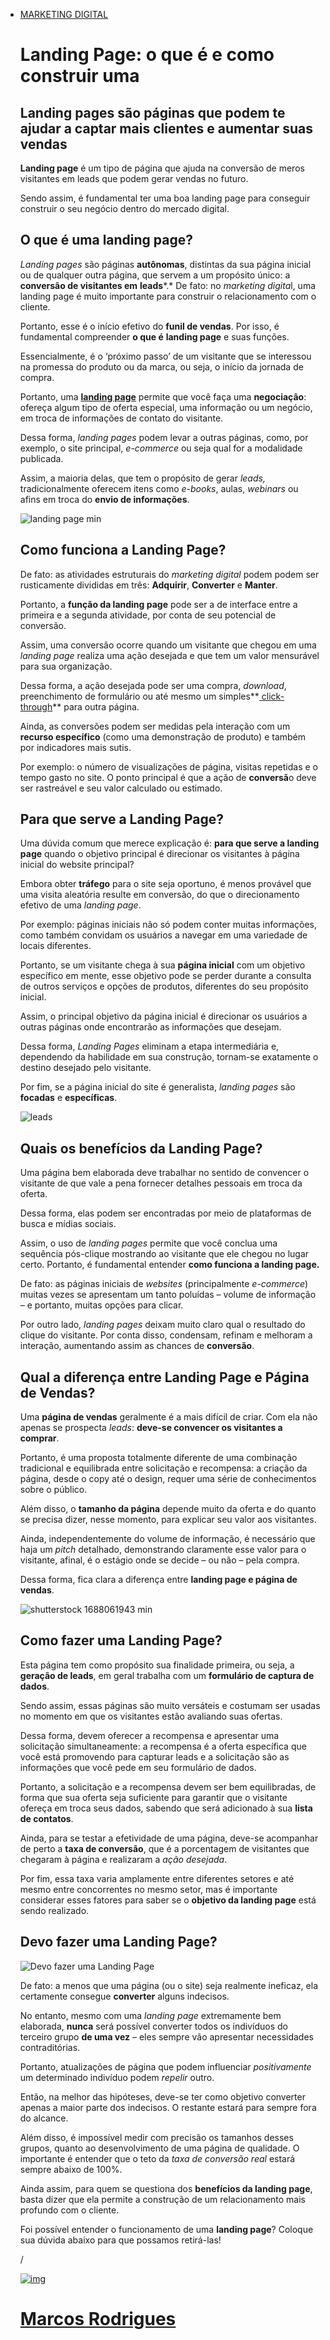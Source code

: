 - [MARKETING DIGITAL](https://onovomercado.com/blog/categoria/marketing-digital/)

  # Landing Page: o que é e como construir uma

  ## Landing pages são páginas que podem te ajudar a captar mais clientes e aumentar suas vendas

  **Landing page** é um tipo de página que ajuda na conversão de meros visitantes em leads que podem gerar vendas no futuro.

  Sendo assim, é fundamental ter uma boa landing page para conseguir construir o seu negócio dentro do mercado digital.

  ## O que é uma landing page?

  *Landing pages* são páginas **autônomas**, distintas da sua página inicial ou de qualquer outra página, que servem a um propósito único: a **conversão de visitantes em** **leads***.* De fato: no *marketing digita*l, uma landing page é muito importante para construir o relacionamento com o cliente.

  Portanto, esse é o início efetivo do **funil de vendas**. Por isso, é fundamental compreender **o que é** **landing page** e suas funções. 

  Essencialmente, é o ‘próximo passo’ de um visitante que se interessou na promessa do produto ou da marca, ou seja, o início da jornada de compra.

  Portanto, uma [**landing page**](https://pt.wikipedia.org/wiki/Landing_page) permite que você faça uma **negociação**: ofereça algum tipo de oferta especial, uma informação ou um negócio, em troca de informações de contato do visitante.

  Dessa forma, *landing pages* podem levar a outras páginas, como, por exemplo, o site principal, *e-commerce* ou seja qual for a modalidade publicada.

  Assim, a maioria delas, que tem o propósito de gerar *leads,* tradicionalmente oferecem itens como *e-books*, aulas, *webinars* ou afins em troca do **envio de informações**.

  ![landing page min](https://onovomercado.com.br/blog/wp-content/uploads/2021/06/landing-page-min-800x400.png)

  ## Como funciona a Landing Page?

  De fato: as atividades estruturais do *marketing digital* podem podem ser rusticamente divididas em três: **Adquirir**, **Converter** e **Manter**.

  Portanto, a **função da landing page** pode ser a de interface entre a primeira e a segunda atividade, por conta de seu potencial de conversão. 

  Assim, uma conversão ocorre quando um visitante que chegou em uma *landing page* realiza uma ação desejada e que tem um valor mensurável para sua organização.

  Dessa forma, a ação desejada pode ser uma compra, *download*, preenchimento de formulário ou até mesmo um simples**[ click-through](https://support.google.com/google-ads/answer/2615875?hl=pt-BR)** para outra página.

  Ainda, as conversões podem ser medidas pela interação com um **recurso específico** (como uma demonstração de produto) e também por indicadores mais sutis.

  Por exemplo: o número de visualizações de página, visitas repetidas e o tempo gasto no site. O ponto principal é que a ação de **conversã**o deve ser rastreável e seu valor calculado ou estimado. 

  ## Para que serve a Landing Page?

  Uma dúvida comum que merece explicação é: **para que serve a landing page** quando o objetivo principal é direcionar os visitantes à página inicial do website principal? 

  Embora obter **tráfego** para o site seja oportuno, é menos provável que uma visita aleatória resulte em conversão, do que o direcionamento efetivo de uma *landing page*.

  Por exemplo: páginas iniciais não só podem conter muitas informações, como também convidam os usuários a navegar em uma variedade de locais diferentes.

  Portanto, se um visitante chega à sua **página inicial** com um objetivo específico em mente, esse objetivo pode se perder durante a consulta de outros serviços e opções de produtos, diferentes do seu propósito inicial. 

  Assim, o principal objetivo da página inicial é direcionar os usuários a outras páginas onde encontrarão as informações que desejam.

  Dessa forma, *Landing Pages* eliminam a etapa intermediária e, dependendo da habilidade em sua construção, tornam-se exatamente o destino desejado pelo visitante.

  Por fim, se a página inicial do site é generalista, *landing pages* são **focadas** e **específicas**.

  ![leads](https://onovomercado.com.br/blog/wp-content/uploads/2021/06/leads-800x400.png)

  ## Quais os benefícios da Landing Page?

  Uma página bem elaborada deve trabalhar no sentido de convencer o visitante de que vale a pena fornecer detalhes pessoais em troca da oferta.

  Dessa forma, elas podem ser encontradas por meio de plataformas de busca e mídias sociais. 

  Assim, o uso de *landing pages* permite que você conclua uma sequência pós-clique mostrando ao visitante que ele chegou no lugar certo. Portanto, é fundamental entender **como funciona a landing page.**

  De fato: as páginas iniciais de *websites* (principalmente *e-commerce*) muitas vezes se apresentam um tanto poluídas – volume de informação – e portanto, muitas opções para clicar.

  Por outro lado, *landing pages* deixam muito claro qual o resultado do clique do visitante. Por conta disso, condensam, refinam e melhoram a interação, aumentando assim as chances de **conversão**. 

  ## Qual a diferença entre Landing Page e Página de Vendas?

  Uma **página de vendas** geralmente é a mais difícil de criar. Com ela não apenas se prospecta *leads*: **deve-se convencer os visitantes a comprar**.

  Portanto, é uma proposta totalmente diferente de uma combinação tradicional e equilibrada entre solicitação e recompensa: a criação da página, desde o copy até o design, requer uma série de conhecimentos sobre o público.

  Além disso, o **tamanho da página** depende muito da oferta e do quanto se precisa dizer, nesse momento, para explicar seu valor aos visitantes.

  Ainda, independentemente do volume de informação, é necessário que haja um *pitch* detalhado, demonstrando claramente esse valor para o visitante, afinal, é o estágio onde se decide – ou não – pela compra.

  Dessa forma, fica clara a diferença entre **landing page e página de vendas**.

  ![shutterstock 1688061943 min](https://onovomercado.com.br/blog/wp-content/uploads/2021/06/shutterstock_1688061943-min-800x450.jpg)

  ## Como fazer uma Landing Page?

  Esta página tem como propósito sua finalidade primeira, ou seja, a **geração de leads**, em geral trabalha com um **formulário de captura de dados**.

  Sendo assim, essas páginas são muito versáteis e costumam ser usadas no momento em que os visitantes estão avaliando suas ofertas.

  Dessa forma, devem oferecer a recompensa e apresentar uma solicitação simultaneamente: a recompensa é a oferta específica que você está promovendo para capturar leads e a solicitação são as informações que você pede em seu formulário de dados.

  Portanto, a solicitação e a recompensa devem ser bem equilibradas, de forma que sua oferta seja suficiente para garantir que o visitante ofereça em troca seus dados, sabendo que será adicionado à sua **lista de contatos**.

  Ainda, para se testar a efetividade de uma página, deve-se acompanhar de perto a **taxa de conversão**, que é a porcentagem de visitantes que chegaram à página e realizaram a *ação desejada*.

  Por fim, essa taxa varia amplamente entre diferentes setores e até mesmo entre concorrentes no mesmo setor, mas é importante considerar esses fatores para saber se o **objetivo da landing page** está sendo realizado.

  ## Devo fazer uma Landing Page?

  ![Devo fazer uma Landing Page](https://onovomercado.com.br/blog/wp-content/uploads/2021/06/Devo-fazer-uma-Landing-Page-800x397.jpg)

  De fato: a menos que uma página (ou o site) seja realmente ineficaz, ela certamente consegue **converter** alguns indecisos.

  No entanto, mesmo com uma *landing page* extremamente bem elaborada, **nunca** será possível converter todos os indivíduos do terceiro grupo **de uma vez** – eles sempre vão apresentar necessidades contraditórias. 

  Portanto, atualizações de página que podem influenciar *positivamente* um determinado indivíduo podem *repelir* outro.

  Então, na melhor das hipóteses, deve-se ter como objetivo converter apenas a maior parte dos indecisos. O restante estará para sempre fora do alcance.

  Além disso, é impossível medir com precisão os tamanhos desses grupos, quanto ao desenvolvimento de uma página de qualidade. O importante é entender que o teto da *taxa de conversão real* estará sempre abaixo de 100%.

  Ainda assim, para quem se questiona dos **benefícios da landing page**, basta dizer que ela permite a construção de um relacionamento mais profundo com o cliente.

  Foi possível entender o funcionamento de uma **landing page**? Coloque sua dúvida abaixo para que possamos retirá-las!

  /

  [![img](https://onovomercado.com/blog/wp-content/uploads/2021/06/marcos-rodrigues-1-200x200.jpg)](https://onovomercado.com/blog/author/marcos-rodrigues/)

  # [Marcos Rodrigues](https://onovomercado.com/blog/author/marcos-rodrigues/)